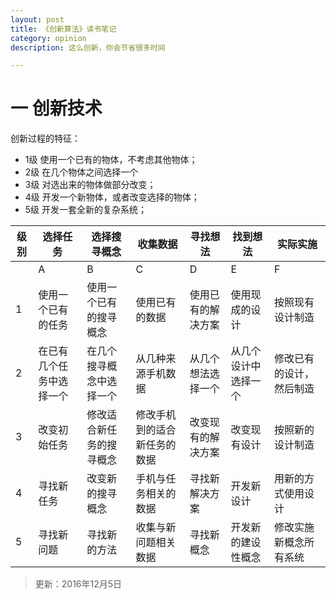 ```yaml
---
layout: post
title: 《创新算法》读书笔记
category: opinion
description: 这么创新，你会节省很多时间

---
```


# 一 创新技术


创新过程的特征：

+ 1级 使用一个已有的物体，不考虑其他物体；
+ 2级 在几个物体之间选择一个
+ 3级 对选出来的物体做部分改变；
+ 4级 开发一个新物体，或者改变选择的物体；
+ 5级 开发一套全新的复杂系统；

| 级别 	| 选择任务                 	| 选择搜寻概念             	| 收集数据                     	| 寻找想法           	| 找到想法             	| 实际实施                 	|
|------	|--------------------------	|--------------------------	|------------------------------	|--------------------	|----------------------	|--------------------------	|
|      	| A                        	| B                        	| C                            	| D                  	| E                    	| F                        	|
| 1    	| 使用一个已有的任务       	| 使用一个已有的搜寻概念   	| 使用已有的数据               	| 使用已有的解决方案 	| 使用现成的设计       	| 按照现有设计制造         	|
| 2    	| 在已有几个任务中选择一个 	| 在几个搜寻概念中选择一个 	| 从几种来源手机数据           	| 从几个想法选择一个 	| 从几个设计中选择一个 	| 修改已有的设计，然后制造 	|
| 3    	| 改变初始任务             	| 修改适合新任务的搜寻概念 	| 修改手机到的适合新任务的数据 	| 改变现有的解决方案 	| 改变现有设计         	| 按照新的设计制造         	|
| 4    	| 寻找新任务               	| 改变新的搜寻概念         	| 手机与任务相关的数据         	| 寻找新解决方案     	| 开发新设计           	| 用新的方式使用设计       	|
| 5    	| 寻找新问题               	| 寻找新的方法             	| 收集与新问题相关数据         	| 寻找新概念         	| 开发新的建设性概念   	| 修改实施新概念所有系统   	|

>更新：2016年12月5日


